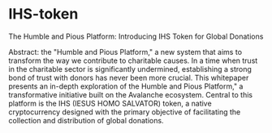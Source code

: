 # IHS-token

The Humble and Pious Platform:
Introducing IHS Token for Global Donations 

Abstract: the "Humble and Pious Platform," a new system that aims to transform the way we contribute to charitable causes. In a time when trust in the charitable sector is significantly undermined, establishing a strong bond of trust with donors has never been more crucial. This whitepaper presents an in-depth exploration of the Humble and Pious Platform," a transformative initiative built on the Avalanche ecosystem. Central to this platform is the IHS (IESUS HOMO SALVATOR) token, a native cryptocurrency designed with the primary objective of facilitating the collection and distribution of global donations.
